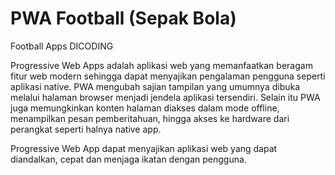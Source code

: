 # PWA Football (Sepak Bola)
Football Apps
DICODING

Progressive Web Apps adalah aplikasi web yang memanfaatkan beragam fitur web modern sehingga dapat menyajikan pengalaman pengguna seperti aplikasi native. PWA mengubah sajian tampilan yang umumnya dibuka melalui halaman browser menjadi jendela aplikasi tersendiri. Selain itu PWA juga memungkinkan konten halaman diakses dalam mode offline, menampilkan pesan pemberitahuan, hingga akses ke hardware dari perangkat seperti halnya native app.

Progressive Web App dapat menyajikan aplikasi web yang dapat diandalkan, cepat dan menjaga ikatan dengan pengguna.
